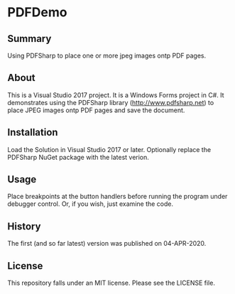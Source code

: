 # PDFDemo

## Summary

Using PDFSharp to place one or more jpeg images ontp PDF pages.

## About

This is a Visual Studio 2017 project. It is a Windows Forms project in C#.
It demonstrates using the PDFSharp library (http://www.pdfsharp.net) to place
JPEG images ontp PDF pages and save the document.

## Installation

Load the Solution in Visual Studio 2017 or later.  Optionally replace the PDFSharp
NuGet package with the latest verion.


## Usage
Place breakpoints at the button handlers before running the program
under debugger control.  Or, if you wish, just examine the code.

## History
The first (and so far latest) version was published on 04-APR-2020.

## License

This repository falls under an MIT license.  Please see the LICENSE file.


